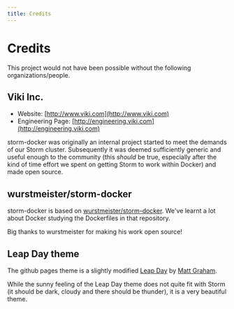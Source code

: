 ```yaml
---
title: Credits
---
```


Credits
=======

This project would not have been possible without the following
organizations/people.

## Viki Inc.

- Website: [http://www.viki.com](http://www.viki.com)
- Engineering Page: [http://engineering.viki.com](http://engineering.viki.com)

storm-docker was originally an internal project started to meet the demands of
our Storm cluster. Subsequently it was deemed sufficiently generic and useful
enough to the community (this _should_ be true, especially after the kind of
time effort we spent on getting Storm to work within Docker) and made open
source.

## wurstmeister/storm-docker

storm-docker is based on
[wurstmeister/storm-docker](https://github.com/wurstmeister/storm-docker).
We've learnt a lot about Docker studying the Dockerfiles in that repository.

Big thanks to wurstmeister for making his work open source!

## Leap Day theme

The github pages theme is a slightly modified
[Leap Day](https://github.com/mattgraham/Leap-Day) by
[Matt Graham](http://madebygraham.com/).

While the sunny feeling of the Leap Day theme does not quite fit with Storm
(it should be dark, cloudy and there should be thunder), it is a very beautiful
theme.
